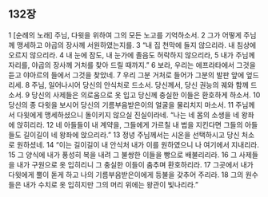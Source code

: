 ## 132장
1 [순례의 노래] 주님, 다윗을 위하여 그의 모든 노고를 기억하소서.
2 그가 어떻게 주님께 맹세하고 야곱의 장사께 서원하였는지를.
3 “내 집 천막에 들지 않으리라. 내 침상에 오르지 않으리라.
4 내 눈에 잠도, 내 눈가에 졸음도 허락하지 않으리라,
5 내가 주님께 자리를, 야곱의 장사께 거처를 찾아 드릴 때까지.”
6 보라, 우리는 에프라타에서 그것을 듣고 야아르의 들에서 그것을 찾았네.
7 우리 그분 거처로 들어가 그분의 발판 앞에 엎드리세.
8 주님, 일어나시어 당신의 안식처로 드소서. 당신께서, 당신 권능의 궤와 함께 드소서.
9 당신의 사제들은 의로움으로 옷 입고 당신께 충실한 이들은 환호하게 하소서.
10 당신의 종 다윗을 보시어 당신의 기름부음받은이의 얼굴을 물리치지 마소서.
11 주님께서 다윗에게 맹세하셨으니 돌이키지 않으실 진실이라네. “나는 네 몸의 소생을 네 왕좌에 앉히리라.
12 네 아들들이 내 계약을, 그들에게 가르칠 내 법을 지킨다면 그들의 아들들도 길이길이 네 왕좌에 앉으리라.”
13 정녕 주님께서는 시온을 선택하시고 당신 처소로 원하셨네.
14 “이는 길이길이 내 안식처 내가 이를 원하였으니 나 여기에서 지내리라.
15 그 양식에 내가 풍성히 복을 내려 그 불쌍한 이들을 빵으로 배불리리라.
16 그 사제들을 내가 구원으로 옷 입히리니 그 충실한 이들이 춤추며 환호하리라.
17 그곳에서 내가 다윗에게 뿔이 돋게 하고 나의 기름부음받은이에게 등불을 갖추어 주리라.
18 그의 원수들은 내가 수치로 옷 입히지만 그의 머리 위에는 왕관이 빛나리라.”
